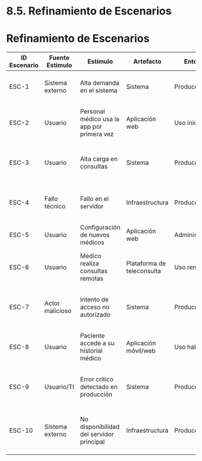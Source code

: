 # 8.5. Refinamiento de Escenarios

# Refinamiento de Escenarios
| ID Escenario | Fuente Estímulo          | Estímulo                                  | Artefacto                     | Entorno                  | Respuesta                                                               | Medida de Respuesta                             | Comentario                                      |
|--------------|--------------------------|------------------------------------------|--------------------------------|--------------------------|------------------------------------------------------------------------|------------------------------------------------|------------------------------------------------|
| ESC-1        | Sistema externo          | Alta demanda en el sistema               | Sistema                       | Producción               | El sistema continúa operando con normalidad.                            | Tiempo de inactividad < 1%                      | Mantiene operatividad durante picos de uso.      |
| ESC-2        | Usuario                  | Personal médico usa la app por primera vez | Aplicación web              | Uso inicial             | La navegación es intuitiva y eficiente para usuarios nuevos.            | Encuestas de satisfacción ≥ 85% de aceptación  | Mejora la adopción del sistema por nuevos usuarios. |
| ESC-3        | Usuario                  | Alta carga en consultas                  | Sistema                       | Producción               | El sistema responde en menos de 3 segundos.                            | Tiempo de respuesta promedio < 3 segundos      | Asegura experiencia fluida en momentos críticos. |
| ESC-4        | Fallo técnico            | Fallo en el servidor                     | Infraestructura               | Producción               | El sistema se recupera automáticamente en menos de 2 minutos.            | Tiempo de recuperación ≤ 2 minutos             | Reduce el impacto de fallas críticas.           |
| ESC-5        | Usuario                  | Configuración de nuevos médicos          | Aplicación web                | Administración           | Nuevos perfiles se configuran sin errores.                               | Tiempo de configuración < 2 minutos            | Agiliza la expansión operativa.                 |
| ESC-6        | Usuario                  | Médico realiza consultas remotas         | Plataforma de teleconsulta    | Uso remoto               | Toda la comunicación está encriptada de extremo a extremo.               | Comunicación cifrada (AES-256 o similar)       | Garantiza la seguridad de datos sensibles.      |
| ESC-7        | Actor malicioso          | Intento de acceso no autorizado          | Sistema                       | Producción               | Los datos están protegidos frente a accesos no autorizados.              | Tasa de intentos bloqueados ≥ 99%              | Refuerza la seguridad frente a amenazas externas. |
| ESC-8        | Usuario                  | Paciente accede a su historial médico    | Aplicación móvil/web          | Uso habitual            | El sistema muestra la información de manera clara y sencilla.            | Encuestas ≥ 90% de satisfacción                | Mejora la experiencia de usuario para pacientes. |
| ESC-9        | Usuario/TI               | Error crítico detectado en producción    | Sistema                       | Producción               | El sistema genera automáticamente logs detallados para diagnóstico.      | Logs generados automáticamente y completos     | Mejora la resolución de errores críticos.       |
| ESC-10       | Sistema externo          | No disponibilidad del servidor principal | Infraestructura               | Producción               | El sistema cambia automáticamente al servidor de respaldo en < 30 segundos. | Tiempo de cambio ≤ 30 segundos                 | Minimiza interrupciones operativas.             |